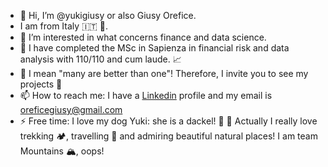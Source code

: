- 👋 Hi, I’m @yukigiusy or also Giusy Orefice.
- I am from Italy :it: 🍕.
- 👀 I’m interested in what concerns finance and data science. 
- 🌱 I have completed the MSc in Sapienza in financial risk and data analysis with 110/110 and cum laude. :chart_with_upwards_trend:
- 💞️ I mean "many are better than one"! Therefore, I invite you to see my projects 💛
- 📫 How to reach me: I have a [Linkedin]([url](https://www.linkedin.com/in/giusy-orefice-35b001199/)) profile and my email is oreficegiusy@gmail.com
- ⚡ Free time: I love my dog Yuki: she is a dackel! 🐶 🌭 Actually I really love trekking :camping:, travelling :flight_departure: and admiring beautiful natural places! I am team Mountains :mountain_snow:, oops! 

<!---
yukigiusy/yukigiusy is a ✨ special ✨ repository because its `README.md` (this file) appears on your GitHub profile.
You can click the Preview link to take a look at your changes.
--->
